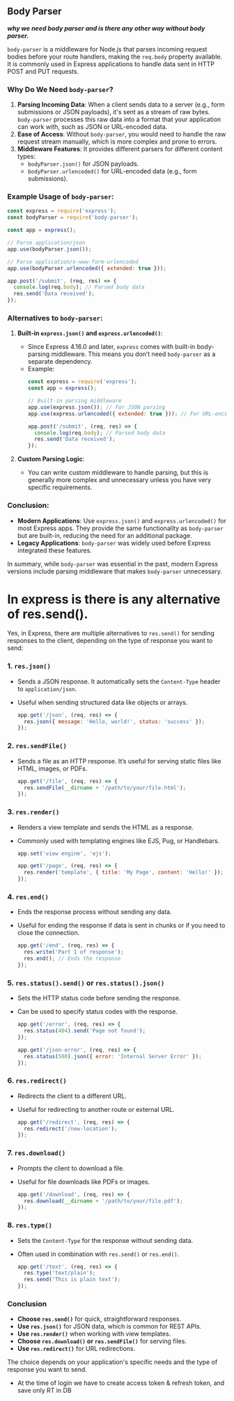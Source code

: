 ## Body Parser
***why we need body parser and is there any other way without body parser.***

`body-parser` is a middleware for Node.js that parses incoming request bodies before your route handlers, making the `req.body` property available. It is commonly used in Express applications to handle data sent in HTTP POST and PUT requests.

### Why Do We Need `body-parser`?
1. **Parsing Incoming Data**: When a client sends data to a server (e.g., form submissions or JSON payloads), it's sent as a stream of raw bytes. `body-parser` processes this raw data into a format that your application can work with, such as JSON or URL-encoded data.
2. **Ease of Access**: Without `body-parser`, you would need to handle the raw request stream manually, which is more complex and prone to errors.
3. **Middleware Features**: It provides different parsers for different content types:
   - `bodyParser.json()` for JSON payloads.
   - `bodyParser.urlencoded()` for URL-encoded data (e.g., form submissions).

### Example Usage of `body-parser`:
```javascript
const express = require('express');
const bodyParser = require('body-parser');

const app = express();

// Parse application/json
app.use(bodyParser.json());

// Parse application/x-www-form-urlencoded
app.use(bodyParser.urlencoded({ extended: true }));

app.post('/submit', (req, res) => {
  console.log(req.body); // Parsed body data
  res.send('Data received');
});
```

### Alternatives to `body-parser`:
1. **Built-in `express.json()` and `express.urlencoded()`**:
   - Since Express 4.16.0 and later, `express` comes with built-in body-parsing middleware. This means you don’t need `body-parser` as a separate dependency.
   - Example:
     ```javascript
     const express = require('express');
     const app = express();

     // Built-in parsing middleware
     app.use(express.json()); // For JSON parsing
     app.use(express.urlencoded({ extended: true })); // For URL-encoded data

     app.post('/submit', (req, res) => {
       console.log(req.body); // Parsed body data
       res.send('Data received');
     });
     ```

2. **Custom Parsing Logic**:
   - You can write custom middleware to handle parsing, but this is generally more complex and unnecessary unless you have very specific requirements.

### Conclusion:
- **Modern Applications**: Use `express.json()` and `express.urlencoded()` for most Express apps. They provide the same functionality as `body-parser` but are built-in, reducing the need for an additional package.
- **Legacy Applications**: `body-parser` was widely used before Express integrated these features.

In summary, while `body-parser` was essential in the past, modern Express versions include parsing middleware that makes `body-parser` unnecessary.



# In express is there is any alternative of res.send().
Yes, in Express, there are multiple alternatives to `res.send()` for sending responses to the client, depending on the type of response you want to send:

### 1. **`res.json()`**
- Sends a JSON response. It automatically sets the `Content-Type` header to `application/json`.
- Useful when sending structured data like objects or arrays.

  ```javascript
  app.get('/json', (req, res) => {
    res.json({ message: 'Hello, world!', status: 'success' });
  });
  ```

### 2. **`res.sendFile()`**
- Sends a file as an HTTP response. It’s useful for serving static files like HTML, images, or PDFs.

  ```javascript
  app.get('/file', (req, res) => {
    res.sendFile(__dirname + '/path/to/your/file.html');
  });
  ```

### 3. **`res.render()`**
- Renders a view template and sends the HTML as a response.
- Commonly used with templating engines like EJS, Pug, or Handlebars.

  ```javascript
  app.set('view engine', 'ejs');

  app.get('/page', (req, res) => {
    res.render('template', { title: 'My Page', content: 'Hello!' });
  });
  ```

### 4. **`res.end()`**
- Ends the response process without sending any data.
- Useful for ending the response if data is sent in chunks or if you need to close the connection.

  ```javascript
  app.get('/end', (req, res) => {
    res.write('Part 1 of response');
    res.end(); // Ends the response
  });
  ```

### 5. **`res.status().send()` or `res.status().json()`**
- Sets the HTTP status code before sending the response.
- Can be used to specify status codes with the response.

  ```javascript
  app.get('/error', (req, res) => {
    res.status(404).send('Page not found');
  });

  app.get('/json-error', (req, res) => {
    res.status(500).json({ error: 'Internal Server Error' });
  });
  ```

### 6. **`res.redirect()`**
- Redirects the client to a different URL.
- Useful for redirecting to another route or external URL.

  ```javascript
  app.get('/redirect', (req, res) => {
    res.redirect('/new-location');
  });
  ```

### 7. **`res.download()`**
- Prompts the client to download a file.
- Useful for file downloads like PDFs or images.

  ```javascript
  app.get('/download', (req, res) => {
    res.download(__dirname + '/path/to/your/file.pdf');
  });
  ```

### 8. **`res.type()`**
- Sets the `Content-Type` for the response without sending data.
- Often used in combination with `res.send()` or `res.end()`.

  ```javascript
  app.get('/text', (req, res) => {
    res.type('text/plain');
    res.send('This is plain text');
  });
  ```

### Conclusion
- **Choose `res.send()`** for quick, straightforward responses.
- **Use `res.json()`** for JSON data, which is common for REST APIs.
- **Use `res.render()`** when working with view templates.
- **Choose `res.download()` or `res.sendFile()`** for serving files.
- **Use `res.redirect()`** for URL redirections.

The choice depends on your application's specific needs and the type of response you want to send.


- At the time of login we have to create access token & refresh token, and save only RT in DB